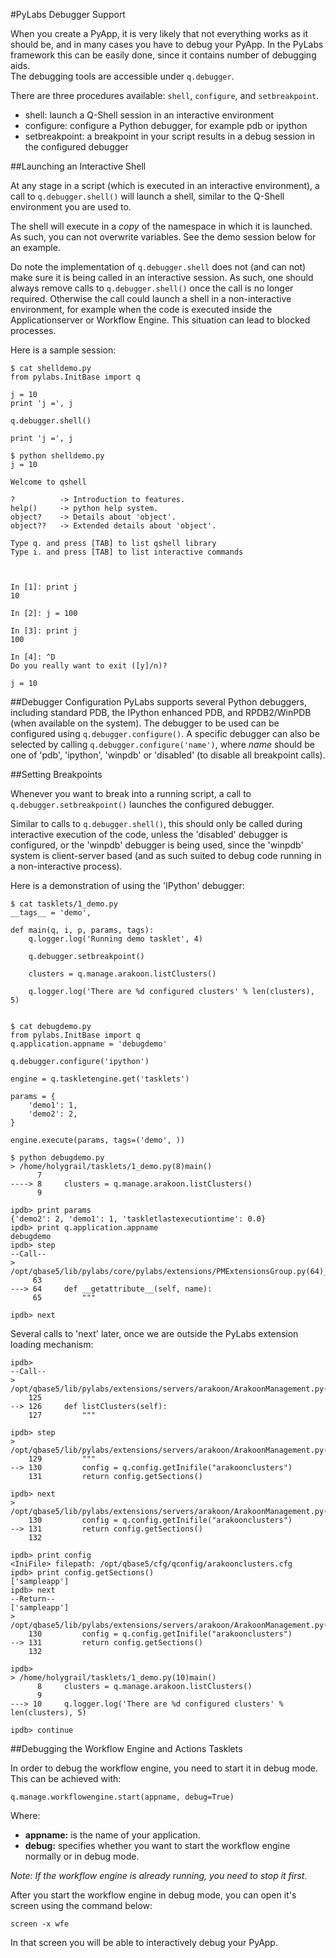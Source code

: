 #PyLabs Debugger Support

When you create a PyApp, it is very likely that not everything works as it should be, and in many cases you have to debug your PyApp. In the PyLabs framework this can be easily done, since it contains number of debugging aids.  
The debugging tools are accessible under `q.debugger`.

There are three procedures available: `shell`, `configure`, and `setbreakpoint`.

* shell: launch a Q-Shell session in an interactive environment
* configure: configure a Python debugger, for example pdb or ipython
* setbreakpoint: a breakpoint in your script results in a debug session in the configured debugger


##Launching an Interactive Shell

At any stage in a script (which is executed in an interactive environment), a call to `q.debugger.shell()` will launch a shell, similar to the Q-Shell environment you are used to.

The shell will execute in a *copy* of the namespace in which it is launched. As such, you can not overwrite variables. See the demo session below for an example.

Do note the implementation of `q.debugger.shell` does not (and can not) make sure it is being called in an interactive session. As such, one should always remove calls to `q.debugger.shell()` once the call is no longer required. Otherwise the call could launch a shell in a non-interactive environment, for example when the code is executed inside the Applicationserver or Workflow Engine. This situation can lead to blocked processes.

Here is a sample session:

    $ cat shelldemo.py 
    from pylabs.InitBase import q

    j = 10
    print 'j =', j

    q.debugger.shell()

    print 'j =', j

    $ python shelldemo.py 
    j = 10

    Welcome to qshell

    ?          -> Introduction to features.
    help()     -> python help system.
    object?    -> Details about 'object'.
    object??   -> Extended details about 'object'.

    Type q. and press [TAB] to list qshell library
    Type i. and press [TAB] to list interactive commands



    In [1]: print j
    10

    In [2]: j = 100 

    In [3]: print j
    100

    In [4]: ^D
    Do you really want to exit ([y]/n)? 

    j = 10


##Debugger Configuration
PyLabs supports several Python debuggers, including standard PDB, the IPython enhanced PDB, and RPDB2/WinPDB (when available on the system). The debugger to be used can be configured using `q.debugger.configure()`. A specific debugger
can also be selected by calling `q.debugger.configure('name')`, where *name* should be one of 'pdb', 'ipython', 'winpdb' or 'disabled' (to disable all breakpoint calls).


##Setting Breakpoints

Whenever you want to break into a running script, a call to `q.debugger.setbreakpoint()` launches the configured debugger. 

Similar to calls to `q.debugger.shell()`, this should only be called during interactive execution of the code, unless the 'disabled' debugger is configured, or the 'winpdb' debugger is being used, since the 'winpdb' system is client-server based (and as such suited to debug code running in a non-interactive process).

Here is a demonstration of using the 'IPython' debugger:

    $ cat tasklets/1_demo.py
    __tags__ = 'demo',

    def main(q, i, p, params, tags):
        q.logger.log('Running demo tasklet', 4)

        q.debugger.setbreakpoint()

        clusters = q.manage.arakoon.listClusters()

        q.logger.log('There are %d configured clusters' % len(clusters), 5)


    $ cat debugdemo.py 
    from pylabs.InitBase import q
    q.application.appname = 'debugdemo'

    q.debugger.configure('ipython')

    engine = q.taskletengine.get('tasklets')

    params = {
        'demo1': 1,
        'demo2': 2,
    }

    engine.execute(params, tags=('demo', ))

    $ python debugdemo.py 
    > /home/holygrail/tasklets/1_demo.py(8)main()
          7 
    ----> 8     clusters = q.manage.arakoon.listClusters()
          9 

    ipdb> print params
    {'demo2': 2, 'demo1': 1, 'taskletlastexecutiontime': 0.0}
    ipdb> print q.application.appname
    debugdemo
    ipdb> step
    --Call--
    > /opt/qbase5/lib/pylabs/core/pylabs/extensions/PMExtensionsGroup.py(64)__getattribute__()
         63 
    ---> 64     def __getattribute__(self, name):
         65         """

    ipdb> next

Several calls to 'next' later, once we are outside the PyLabs extension loading mechanism:

    ipdb> 
    --Call--
    > /opt/qbase5/lib/pylabs/extensions/servers/arakoon/ArakoonManagement.py(126)listClusters()
        125 
    --> 126     def listClusters(self):
        127         """

    ipdb> step
    > /opt/qbase5/lib/pylabs/extensions/servers/arakoon/ArakoonManagement.py(130)listClusters()
        129         """
    --> 130         config = q.config.getInifile("arakoonclusters")
        131         return config.getSections()

    ipdb> next
    > /opt/qbase5/lib/pylabs/extensions/servers/arakoon/ArakoonManagement.py(131)listClusters()
        130         config = q.config.getInifile("arakoonclusters")
    --> 131         return config.getSections()
        132 

    ipdb> print config
    <IniFile> filepath: /opt/qbase5/cfg/qconfig/arakoonclusters.cfg 
    ipdb> print config.getSections()
    ['sampleapp']
    ipdb> next
    --Return--
    ['sampleapp']
    > /opt/qbase5/lib/pylabs/extensions/servers/arakoon/ArakoonManagement.py(131)listClusters()
        130         config = q.config.getInifile("arakoonclusters")
    --> 131         return config.getSections()
        132 

    ipdb> 
    > /home/holygrail/tasklets/1_demo.py(10)main()
          8     clusters = q.manage.arakoon.listClusters()
          9 
    ---> 10     q.logger.log('There are %d configured clusters' % len(clusters), 5)

    ipdb> continue

##Debugging the Workflow Engine and Actions Tasklets

In order to debug the workflow engine, you need to start it in debug mode. This can be achieved with:

    q.manage.workflowengine.start(appname, debug=True)   

Where:  

* __appname:__ is the name of your application.   
* __debug:__ specifies whether you want to start the workflow engine normally or in debug mode.   

*Note: If the workflow engine is already running, you need to stop it first.*   

After you start the workflow engine in debug mode, you can open it's screen using the command below:
    
    screen -x wfe

In that screen you will be able to interactively debug your PyApp.
